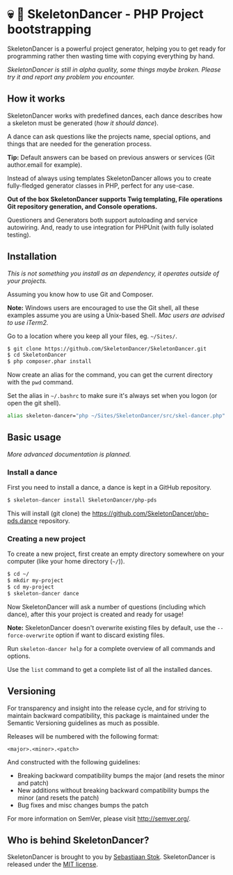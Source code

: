 # :skull: :dancers: SkeletonDancer - PHP Project bootstrapping

SkeletonDancer is a powerful project generator, helping you to get ready
for programming rather then wasting time with copying everything by hand.

*SkeletonDancer is still in alpha quality, some things maybe broken.
Please try it and report any problem you encounter.*

## How it works

SkeletonDancer works with predefined dances, each dance describes
how a skeleton must be generated (*how it should dance*).

A dance can ask questions like the projects name, special options,
and things that are needed for the generation process.

**Tip:** Default answers can be based on previous answers or services (Git author.email for example).

Instead of always using templates SkeletonDancer allows you to
create fully-fledged generator classes in PHP, perfect for any use-case.
 
**Out of the box SkeletonDancer supports Twig templating, File operations 
Git repository generation, and Console operations.**

Questioners and Generators both support autoloading and service autowiring.
And, ready to use integration for PHPUnit (with fully isolated testing).

## Installation

*This is not something you install as an dependency, it operates
outside of your projects.*

Assuming you know how to use Git and Composer.

**Note:** Windows users are encouraged to use the Git shell,
all these examples assume you are using a Unix-based Shell.
*Mac users are advised to use iTerm2.*

Go to a location where you keep all your files, eg. `~/Sites/`.

```bash
$ git clone https://github.com/SkeletonDancer/SkeletonDancer.git
$ cd SkeletonDancer
$ php composer.phar install
```

Now create an alias for the command, you can get the current directory
with the `pwd` command.

Set the alias in `~/.bashrc` to make sure it's always
set when you logon (or open the git shell).

```bash
alias skeleton-dancer="php ~/Sites/SkeletonDancer/src/skel-dancer.php"
```

## Basic usage

*More advanced documentation is planned.*

### Install a dance

First you need to install a dance, a dance is kept in a GitHub repository.

```bash
$ skeleton-dancer install SkeletonDancer/php-pds
```

This will install (git clone) the https://github.com/SkeletonDancer/php-pds.dance repository.

### Creating a new project

To create a new project, first create an empty directory
somewhere on your computer (like your home directory (`~/`)).

```bash
$ cd ~/
$ mkdir my-project
$ cd my-project
$ skeleton-dancer dance
```

Now SkeletonDancer will ask a number of questions (including which dance), after this your project 
is created and ready for usage!

**Note:** SkeletonDancer doesn't overwrite existing files by default, use the `--force-overwrite`
option if want to discard existing files.

Run `skeleton-dancer help` for a complete overview of all commands and options.

Use the `list` command to get a complete list of all the installed dances.

## Versioning

For transparency and insight into the release cycle, and for striving
to maintain backward compatibility, this package is maintained under
the Semantic Versioning guidelines as much as possible.

Releases will be numbered with the following format:

`<major>.<minor>.<patch>`

And constructed with the following guidelines:

* Breaking backward compatibility bumps the major (and resets the minor and patch)
* New additions without breaking backward compatibility bumps the minor (and resets the patch)
* Bug fixes and misc changes bumps the patch

For more information on SemVer, please visit <http://semver.org/>.

## Who is behind SkeletonDancer?

SkeletonDancer is brought to you by [Sebastiaan Stok](https://github.com/sstok).
SkeletonDancer is released under the [MIT license](LICENSE).
